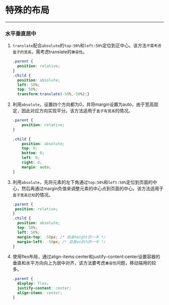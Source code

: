 # 特殊的布局

------

### 水平垂直居中

1. `translate`配合`absolute`的`top:50%`和`left:50%`定位到正中心。该方法`不需考虑盒子的宽高`，需考虑translate的`兼容性`。

   ```css
   .parent {
     position: relative;
   }
   .child {
     position: absolute;
     left: 50%;
     top: 50%;
     transform:translate(-50%,-50%);}
   ```

2. 利用`absolute`，设置四个方向都为0，并将margin设置为auto，由于宽高固定，因此对应方向实现平分。该方法适用于`盒子有宽高`的情况。

   ```css
   .parent {
       position: relative;
   }
    
   .child {
       position: absolute;
       top: 0;
       bottom: 0;
       left: 0;
       right: 0;
       margin: auto;
   }
   ```

3. 利用`absolute`，先将元素的左下角通过`top:50%`和`left:50%`定位到页面的中心，然后再通过margin负值来调整元素的中心点到页面的中心。该方法适用于`盒子宽高已知`的情况。

   ```css
   .parent {
   	position: relative;
   }
   .child {
     position: absolute;
     top: 50%;
     left: 50%;
     margin-top: -50px; /* 自身height的一半 */
     margin-left: -50px; /* 自身width的一半 */
   }
   ```

4. 使用flex布局，通过align-items:center和justify-content:center设置容器的垂直和水平方向向上为居中对齐，该方法要考虑`兼容性`问题，移动端用的较多。

   ```css
   .parent {
     display: flex;
     justify-content: center;
     align-items: center;
   }
   ```

   
